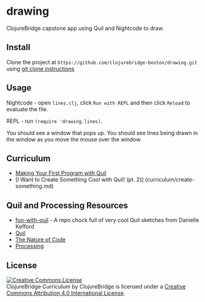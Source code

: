 # drawing

ClojureBridge capstone app using Quil and Nightcode to draw.

## Install
Clone the project at `https://github.com/clojurebridge-boston/drawing.git` using [git clone instructions](https://github.com/clojurebridge-boston/track2-functional/blob/master/Nightcode.md#new-project-cloned-from-git)

## Usage

Nightcode - open `lines.clj`, click `Run with REPL` and then click `Reload` to evaluate
the file.

REPL - run `(require 'drawing.lines)`.

You should see a window that pops up. You should see lines being drawn in the window as you move the mouse over the window.

## Curriculum

* [Making Your First Program with Quil](curriculum/first-program.md)
* [I Want to Create Something Cool with Quil! (pt. 2)] (curriculum/create-something.md)

## Quil and Processing Resources

* [fun-with-quil](https://github.com/quephird/fun-with-quil) - A repo chock full of very cool Quil sketches from Danielle Kefford
* [Quil](https://github.com/quil/quil)
* [The Nature of Code](http://natureofcode.com/)
* [Processing](https://processing.org/)

## License

<a rel="license" href="http://creativecommons.org/licenses/by/4.0/deed.en_US"><img alt="Creative Commons License" style="border-width:0" src="http://i.creativecommons.org/l/by/4.0/88x31.png" /></a><br /><span xmlns:dct="http://purl.org/dc/terms/" href="http://purl.org/dc/dcmitype/Text" property="dct:title" rel="dct:type">ClojureBridge Curriculum</span> by <span xmlns:cc="http://creativecommons.org/ns#" property="cc:attributionName">ClojureBridge</span> is licensed under a <a rel="license" href="http://creativecommons.org/licenses/by/4.0/deed.en_US">Creative Commons Attribution 4.0 International License</a>.
